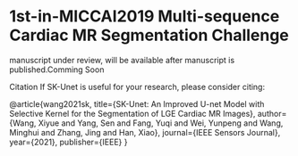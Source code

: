 # 1st-in-MICCAI2019 Multi-sequence Cardiac MR Segmentation Challenge
manuscript under review, will be available after manuscript is published.Comming Soon










Citation
If SK-Unet is useful for your research, please consider citing:

@article{wang2021sk,
  title={SK-Unet: An Improved U-net Model with Selective Kernel for the Segmentation of LGE Cardiac MR Images},
  author={Wang, Xiyue and Yang, Sen and Fang, Yuqi and Wei, Yunpeng and Wang, Minghui and Zhang, Jing and Han, Xiao},
  journal={IEEE Sensors Journal},
  year={2021},
  publisher={IEEE}
}
